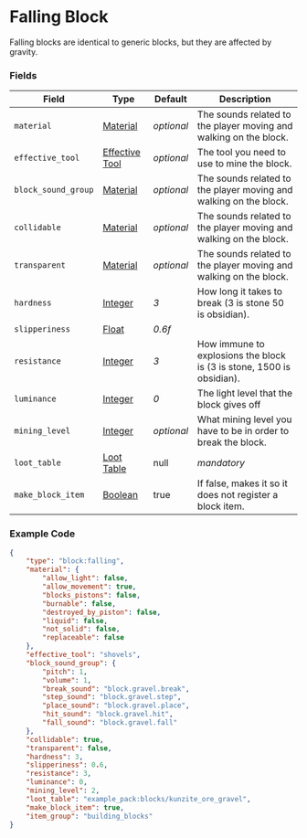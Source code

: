 # Falling Block

Falling blocks are identical to generic blocks, but they are affected by gravity.

### Fields

   Field   | Type | Default | Description
-----------|------|---------|-------------
`material` | [Material]() | *optional* | The sounds related to the player moving and walking on the block.
`effective_tool` | [Effective Tool]() | *optional* | The tool you need to use to mine the block.
`block_sound_group` | [Material]() | *optional* | The sounds related to the player moving and walking on the block.
`collidable` | [Material]() | *optional* | The sounds related to the player moving and walking on the block.
`transparent` | [Material]() | *optional* | The sounds related to the player moving and walking on the block.
`hardness` | [Integer]() | *3* | How long it takes to break (3 is stone 50 is obsidian).
`slipperiness` | [Float]() | *0.6f* | 
`resistance` | [Integer]() | *3* | How immune to explosions the block is (3 is stone, 1500 is obsidian).
`luminance` | [Integer]() | *0* | The light level that the block gives off
`mining_level` | [Integer]() | *optional* | What mining level you have to be in order to break the block.
`loot_table` | [Loot Table]() | null | *mandatory* | The loot table for the block(s) that is dropped when this block is broken
`make_block_item` | [Boolean]() | true | If false, makes it so it does not register a block item.

### Example Code

```json
{
	"type": "block:falling",
	"material": {
		"allow_light": false,
		"allow_movement": true,
		"blocks_pistons": false,
		"burnable": false,
		"destroyed_by_piston": false,
		"liquid": false,
		"not_solid": false,
		"replaceable": false
	},
	"effective_tool": "shovels",
	"block_sound_group": {
		"pitch": 1,
		"volume": 1,
		"break_sound": "block.gravel.break",
		"step_sound": "block.gravel.step",
		"place_sound": "block.gravel.place",
		"hit_sound": "block.gravel.hit",
		"fall_sound": "block.gravel.fall"
	},
	"collidable": true,
	"transparent": false,
	"hardness": 3,
	"slipperiness": 0.6,
	"resistance": 3,
	"luminance": 0,
	"mining_level": 2,
	"loot_table": "example_pack:blocks/kunzite_ore_gravel",
	"make_block_item": true,
	"item_group": "building_blocks"
}
```